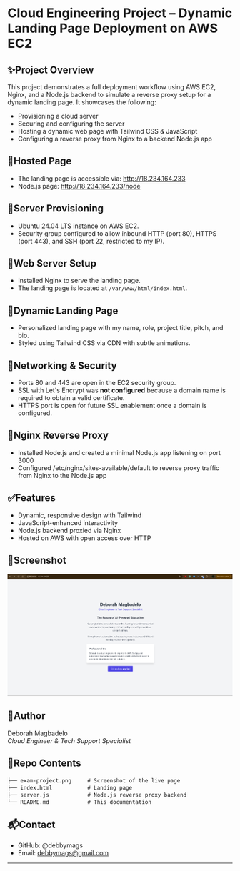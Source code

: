 # Cloud Engineering Project – Dynamic Landing Page Deployment on AWS EC2

## ✨Project Overview
This project demonstrates a full deployment workflow using AWS EC2, Nginx, and a Node.js backend to simulate a reverse proxy setup for a dynamic landing page. It showcases the following:
- Provisioning a cloud server
- Securing and configuring the server
- Hosting a dynamic web page with Tailwind CSS & JavaScript
- Configuring a reverse proxy from Nginx to a backend Node.js app

## 📌Hosted Page
- The landing page is accessible via: http://18.234.164.233
- Node.js page: http://18.234.164.233/node

## 🔧Server Provisioning
- Ubuntu 24.04 LTS instance on AWS EC2.
- Security group configured to allow inbound HTTP (port 80), HTTPS (port 443), and SSH (port 22, restricted to my IP).

## 🔧Web Server Setup
- Installed Nginx to serve the landing page.
- The landing page is located at `/var/www/html/index.html`.

## 🔧Dynamic Landing Page
- Personalized landing page with my name, role, project title, pitch, and bio.
- Styled using Tailwind CSS via CDN with subtle animations.

## 🔧Networking & Security
- Ports 80 and 443 are open in the EC2 security group.
- SSL with Let's Encrypt was **not configured** because a domain name is required to obtain a valid certificate.
- HTTPS port is open for future SSL enablement once a domain is configured.

## 🔧Nginx Reverse Proxy
- Installed Node.js and created a minimal Node.js app listening on port 3000
- Configured /etc/nginx/sites-available/default to reverse proxy traffic from Nginx to the Node.js app

## ✅Features
- Dynamic, responsive design with Tailwind
- JavaScript-enhanced interactivity
- Node.js backend proxied via Nginx
- Hosted on AWS with open access over HTTP

## 📸Screenshot
![Landing Page Screenshot](exam-project.png)

## 🧐Author
Deborah Magbadelo  
*Cloud Engineer & Tech Support Specialist*

## 📁Repo Contents
```
├── exam-project.png     # Screenshot of the live page
├── index.html           # Landing page
├── server.js            # Node.js reverse proxy backend
└── README.md            # This documentation
```

## 📬Contact
- GitHub: @debbymags  
- Email: debbymags@gmail.com
---

